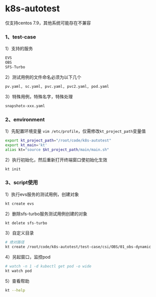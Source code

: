 # k8s-autotest

仅支持centos 7.9，其他系统可能存在不兼容
### 1、test-case
1）支持的服务
```txt
EVS
OBS
SFS-Turbo
```

2）测试用例的文件命名必须为以下几个
```txt
pv.yaml, sc.yaml, pvc.yaml, pvc2.yaml, pod.yaml
```

3）特殊用例，特殊名字，特殊处理
```txt
snapshotx-xxx.yaml
```

### 2、environment
1）先配置环境变量
`vim /etc/profile`，仅需修改`kt_project_path`变量值
```bash
export kt_project_path="/root/code/k8s-autotest"
export kt_main='kt'
alias kt="source $kt_project_path/main/main.sh"
```

2）执行初始化，然后重新打开终端窗口使初始化生效
```bash
kt init
```

### 3、script使用

1）执行evs服务的测试用例，创建对象
```bash
kt create evs
```

2）删除sfs-turbo服务测试用例创建的对象
```bash
kt delete sfs-turbo
```

3）自定义目录
```bash
# 绝对路径
kt create /root/code/k8s-autotest/test-case/csi/OBS/01_obs-dynamic
```

4）另起窗口，监控pod
```bash
# watch -n 1 -d kubectl get pod -o wide
kt watch pod
```

5）查看帮助
```bash
kt --help
```
